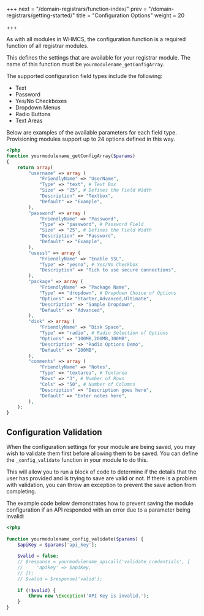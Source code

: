 +++
next = "/domain-registrars/function-index/"
prev = "/domain-registrars/getting-started/"
title = "Configuration Options"
weight = 20

+++

As with all modules in WHMCS, the configuration function is a required function of all registrar modules.

This defines the settings that are available for your registrar module. The name of this function must be `yourmodulename_getConfigArray`.

The supported configuration field types include the following:

* Text
* Password
* Yes/No Checkboxes
* Dropdown Menus
* Radio Buttons
* Text Areas

Below are examples of the available parameters for each field type. Provisioning modules support up to 24 options defined in this way.

```php
<?php
function yourmodulename_getConfigArray($params)
{
    return array(
        "username" => array (
            "FriendlyName" => "UserName",
            "Type" => "text", # Text Box
            "Size" => "25", # Defines the Field Width
            "Description" => "Textbox",
            "Default" => "Example",
        ),
        "password" => array (
            "FriendlyName" => "Password",
            "Type" => "password", # Password Field
            "Size" => "25", # Defines the Field Width
            "Description" => "Password",
            "Default" => "Example",
        ),
        "usessl" => array (
            "FriendlyName" => "Enable SSL",
            "Type" => "yesno", # Yes/No Checkbox
            "Description" => "Tick to use secure connections",
        ),
        "package" => array (
            "FriendlyName" => "Package Name",
            "Type" => "dropdown", # Dropdown Choice of Options
            "Options" => "Starter,Advanced,Ultimate",
            "Description" => "Sample Dropdown",
            "Default" => "Advanced",
        ),
        "disk" => array (
            "FriendlyName" => "Disk Space",
            "Type" => "radio", # Radio Selection of Options
            "Options" => "100MB,200MB,300MB",
            "Description" => "Radio Options Demo",
            "Default" => "200MB",
        ),
        "comments" => array (
            "FriendlyName" => "Notes",
            "Type" => "textarea", # Textarea
            "Rows" => "3", # Number of Rows
            "Cols" => "50", # Number of Columns
            "Description" => "Description goes here",
            "Default" => "Enter notes here",
        ),
    );
}
```
## Configuration Validation

When the configuration settings for your module are being saved, you may wish to validate them first before allowing them to be saved. You can define the `_config_validate` function in your module to do this.

This will allow you to run a block of code to determine if the details that the user has provided and is trying to save are valid or not. If there is a problem with validation, you can throw an exception to prevent the save action from completing.

The example code below demonstrates how to prevent saving the module configuration if an API responded with an error due to a parameter being invalid:

```php
<?php
 
function yourmodulename_config_validate($params) {
    $apiKey = $params['api_key'];
  
    $valid = false;
    // $response = yourmodulename_apicall('validate_credentials', [
    //     'apikey' => $apiKey,
    // ]);
    // $valid = $response['valid'];
  
    if (!$valid) {
        throw new \Exception('API Key is invalid.');
    }
}
```
